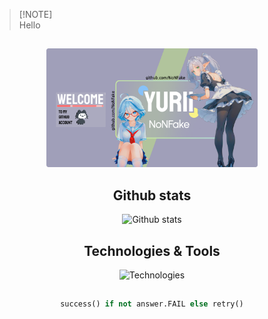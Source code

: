 > [!NOTE]\
> Hello
##
<div align="center">

<img src='https://github.com/NoNFake/NoNFake/blob/main/img/GithubPrifile_v2.png' width=67% alt="profile">


## Github stats

<img src='https://github-readme-stats.vercel.app/api?username=nonfake&show_icons=true&theme=radical' width=40% alt="Github stats">

## Technologies & Tools
<img src="https://github-readme-stats.vercel.app/api/top-langs/?username=nonfake&hide_progress=true&show_icons=true&theme=radical" width=40% alt="Technologies">

## 

```python
success() if not answer.FAIL else retry()
```

</div>
